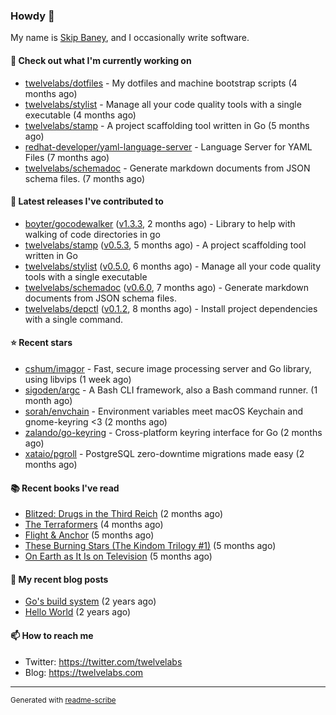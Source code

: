 ### Howdy 👋

My name is [Skip Baney](https://twelvelabs.com), and I occasionally write software.

#### 👷 Check out what I'm currently working on

- [twelvelabs/dotfiles](https://github.com/twelvelabs/dotfiles) - My dotfiles and machine bootstrap scripts  (4 months ago)
- [twelvelabs/stylist](https://github.com/twelvelabs/stylist) - Manage all your code quality tools with a single executable (4 months ago)
- [twelvelabs/stamp](https://github.com/twelvelabs/stamp) - A project scaffolding tool written in Go (5 months ago)
- [redhat-developer/yaml-language-server](https://github.com/redhat-developer/yaml-language-server) - Language Server for YAML Files (7 months ago)
- [twelvelabs/schemadoc](https://github.com/twelvelabs/schemadoc) - Generate markdown documents from JSON schema files. (7 months ago)

#### 🔭 Latest releases I've contributed to

- [boyter/gocodewalker](https://github.com/boyter/gocodewalker) ([v1.3.3](https://github.com/boyter/gocodewalker/releases/tag/v1.3.3), 2 months ago) - Library to help with walking of code directories in go
- [twelvelabs/stamp](https://github.com/twelvelabs/stamp) ([v0.5.3](https://github.com/twelvelabs/stamp/releases/tag/v0.5.3), 5 months ago) - A project scaffolding tool written in Go
- [twelvelabs/stylist](https://github.com/twelvelabs/stylist) ([v0.5.0](https://github.com/twelvelabs/stylist/releases/tag/v0.5.0), 6 months ago) - Manage all your code quality tools with a single executable
- [twelvelabs/schemadoc](https://github.com/twelvelabs/schemadoc) ([v0.6.0](https://github.com/twelvelabs/schemadoc/releases/tag/v0.6.0), 7 months ago) - Generate markdown documents from JSON schema files.
- [twelvelabs/depctl](https://github.com/twelvelabs/depctl) ([v0.1.2](https://github.com/twelvelabs/depctl/releases/tag/v0.1.2), 8 months ago) - Install project dependencies with a single command.

#### ⭐ Recent stars

- [cshum/imagor](https://github.com/cshum/imagor) - Fast, secure image processing server and Go library, using libvips (1 week ago)
- [sigoden/argc](https://github.com/sigoden/argc) - A Bash CLI framework, also a Bash command runner. (1 month ago)
- [sorah/envchain](https://github.com/sorah/envchain) - Environment variables meet macOS Keychain and gnome-keyring &lt;3 (2 months ago)
- [zalando/go-keyring](https://github.com/zalando/go-keyring) - Cross-platform keyring interface for Go (2 months ago)
- [xataio/pgroll](https://github.com/xataio/pgroll) - PostgreSQL zero-downtime migrations made easy (2 months ago)

#### 📚 Recent books I've read

- [Blitzed: Drugs in the Third Reich](https://www.goodreads.com/review/show/1827909175?utm_medium=api&amp;utm_source=rss) (2 months ago)
- [The Terraformers](https://www.goodreads.com/review/show/5818779700?utm_medium=api&amp;utm_source=rss) (4 months ago)
- [Flight &amp; Anchor](https://www.goodreads.com/review/show/6371038308?utm_medium=api&amp;utm_source=rss) (5 months ago)
- [These Burning Stars (The Kindom Trilogy #1)](https://www.goodreads.com/review/show/6141288905?utm_medium=api&amp;utm_source=rss) (5 months ago)
- [On Earth as It Is on Television](https://www.goodreads.com/review/show/5308338220?utm_medium=api&amp;utm_source=rss) (5 months ago)

#### 📜 My recent blog posts

- [Go&#39;s build system](https://twelvelabs.com/2023/01/02/go-build-system/) (2 years ago)
- [Hello World](https://twelvelabs.com/2022/11/20/hello-world/) (2 years ago)

#### 📫 How to reach me

- Twitter: <https://twitter.com/twelvelabs>
- Blog: <https://twelvelabs.com>

---

<sup>Generated with [readme-scribe](https://github.com/muesli/readme-scribe)</sup>
